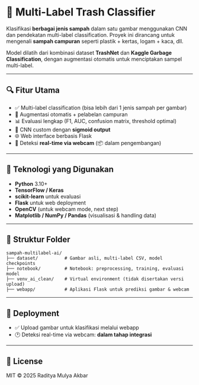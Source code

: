 # 🧠 Multi-Label Trash Classifier

Klasifikasi **berbagai jenis sampah** dalam satu gambar menggunakan CNN dan pendekatan multi-label classification. Proyek ini dirancang untuk mengenali **sampah campuran** seperti plastik + kertas, logam + kaca, dll.

Model dilatih dari kombinasi dataset **TrashNet** dan **Kaggle Garbage Classification**, dengan augmentasi otomatis untuk menciptakan sampel multi-label.

---

## 🔍 Fitur Utama

- ✅ Multi-label classification (bisa lebih dari 1 jenis sampah per gambar)
- 🔁 Augmentasi otomatis + pelabelan campuran  
- 📊 Evaluasi lengkap (F1, AUC, confusion matrix, threshold optimal)
- 🧠 CNN custom dengan **sigmoid output**
- 🌐 Web interface berbasis Flask
- 🎥 Deteksi **real-time via webcam** (📦 dalam pengembangan)

---

## 🧪 Teknologi yang Digunakan

- **Python** 3.10+
- **TensorFlow / Keras**
- **scikit-learn** untuk evaluasi
- **Flask** untuk web deployment
- **OpenCV** (untuk webcam mode, next step)
- **Matplotlib / NumPy / Pandas** (visualisasi & handling data)

---

## 📁 Struktur Folder

```
sampah-multilabel-ai/
├── dataset/          # Gambar asli, multi-label CSV, model checkpoints
├── notebook/         # Notebook: preprocessing, training, evaluasi model
├── venv_ai_clean/    # Virtual environment (tidak disertakan versi upload)
├── webapp/           # Aplikasi Flask untuk prediksi gambar & webcam
```

---

## 🚀 Deployment

- ✅ Upload gambar untuk klasifikasi melalui webapp
- 🕐 Deteksi real-time via webcam: **dalam tahap integrasi**

---

## 📜 License

MIT © 2025 Raditya Mulya Akbar